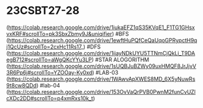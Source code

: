 # 23CSBT27-28
(https://colab.research.google.com/drive/1iukaEFZ1qS35KVqE1_F1TG1GHsxvxKRF#scrollTo=pk3SbxZbmy9J&uniqifier)
#BFS
(https://colab.research.google.com/drive/1ewftHuPQfCeQaUqoGPRypctH9qj1QcUz#scrollTo=2cxHc11Rs17_)
#DFS
(https://colab.research.google.com/drive/1ijayNDkUYU5TTNmCjQkLi_T9DAegB712#scrollTo=aWgQKcYYu3LP)
#STAR ALOGORITHM
(https://colab.research.google.com/drive/1sUQBJuBZWy09uxHMQF8JrJjvV3R6Pp6j#scrollTo=YZOOay-Ky0xd)
#LAB-03
(https://colab.research.google.com/drive/1WAwvApXWES8MD_6X5yNuwRs9t8cw8QDd)
#lab-04
(https://colab.research.google.com/drive/153OvVaQrPVB0PwnM2funCvUZlcXDc2DD#scrollTo=p4xmRxs10k_t)


